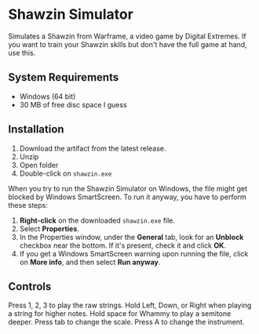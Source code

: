 # Shawzin Simulator

Simulates a Shawzin from Warframe, a video game by Digital Extremes. If you 
want to train your Shawzin skills but don't have the full game at hand, use
this.

## System Requirements

* Windows (64 bit)
* 30 MB of free disc space I guess

## Installation

1. Download the artifact from the latest release.
2. Unzip
3. Open folder
4. Double-click on `shawzin.exe`

When you try to run the Shawzin Simulator on Windows, the file might get blocked by Windows SmartScreen.
To run it anyway, you have to perform these steps:

1. **Right-click** on the downloaded `shawzin.exe` file.
2. Select **Properties**.
3. In the Properties window, under the **General** tab, look for an **Unblock** checkbox near the bottom. If it's present, check it and click **OK**.
4. If you get a Windows SmartScreen warning upon running the file, click on **More info**, and then select **Run anyway**.

## Controls

Press 1, 2, 3 to play the raw strings. Hold Left, Down, or Right when playing a
string for higher notes. Hold space for Whammy to play a semitone deeper.
Press tab to change the scale. Press A to change the instrument.
